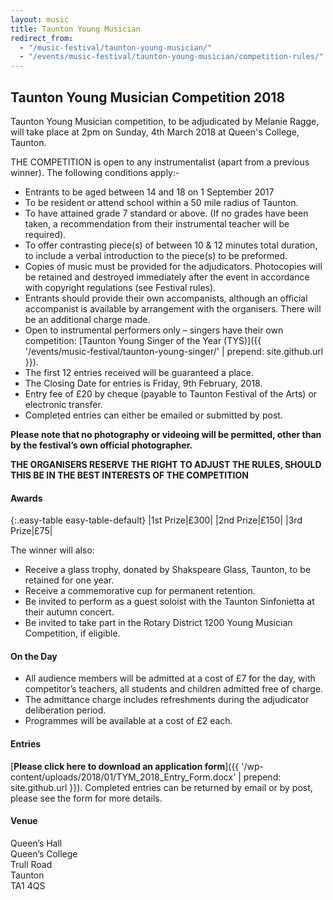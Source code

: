 ```yaml
---
layout: music
title: Taunton Young Musician
redirect_from: 
  - "/music-festival/taunton-young-musician/"
  - "/events/music-festival/taunton-young-musician/competition-rules/"
---
```


## Taunton Young Musician Competition 2018

Taunton Young Musician competition, to be adjudicated by Melanie Ragge, will take place at 2pm on Sunday, 4th March 2018 at Queen's College, Taunton.

THE COMPETITION is open to any instrumentalist (apart from a previous winner). The following conditions apply:-  

- Entrants to be aged between 14 and 18 on 1 September 2017
- To be resident or attend school within a 50 mile radius of Taunton.
- To have attained grade 7 standard or above. (If no grades have been taken, a recommendation from their instrumental teacher will be required).
- To offer contrasting piece(s) of between 10 & 12 minutes total duration, to include a verbal introduction to the piece(s) to be preformed.
- Copies of music must be provided for the adjudicators. Photocopies will be retained and destroyed immediately after the event in accordance with copyright regulations (see Festival rules).
- Entrants should provide their own accompanists, although an official accompanist is available by arrangement with the organisers. There will be an additional charge made.
- Open to instrumental performers only – singers have their own competition: [Taunton Young Singer of the Year (TYS)]({{ '/events/music-festival/taunton-young-singer/' | prepend: site.github.url }}).
- The first 12 entries received will be guaranteed a place.
- The Closing Date for entries is Friday, 9th February, 2018.
- Entry fee of £20 by cheque (payable to Taunton Festival of the Arts) or electronic transfer.
- Completed entries can either be emailed or submitted by post.

**Please note that no photography or videoing will be permitted, other than by the festival’s own official photographer.**

**THE ORGANISERS RESERVE THE RIGHT TO ADJUST THE RULES, SHOULD THIS BE IN THE BEST INTERESTS OF THE COMPETITION**


#### Awards

{:.easy-table easy-table-default}
|1st Prize|£300|
|2nd Prize|£150|
|3rd Prize|£75|

The winner will also:

- Receive a glass trophy, donated by Shakspeare Glass, Taunton, to be retained for one year. 
- Receive a commemorative cup for permanent retention.
- Be invited to perform as a guest soloist with the Taunton Sinfonietta at their autumn concert.
- Be invited to take part in the Rotary District 1200 Young Musician Competition, if eligible.

#### On the Day
- All audience members will be admitted at a cost of £7 for the day, with competitor’s teachers, all students and children admitted free of charge.
- The admittance charge includes refreshments during the adjudicator deliberation period.
- Programmes will be available at a cost of £2 each.


#### Entries

[**Please click here to download an application form**]({{ '/wp-content/uploads/2018/01/TYM_2018_Entry_Form.docx' | prepend: site.github.url }}). Completed entries can be returned by email or by post, please see the form for more details.

#### Venue

Queen’s Hall  
Queen’s College  
Trull Road  
Taunton  
TA1 4QS  

